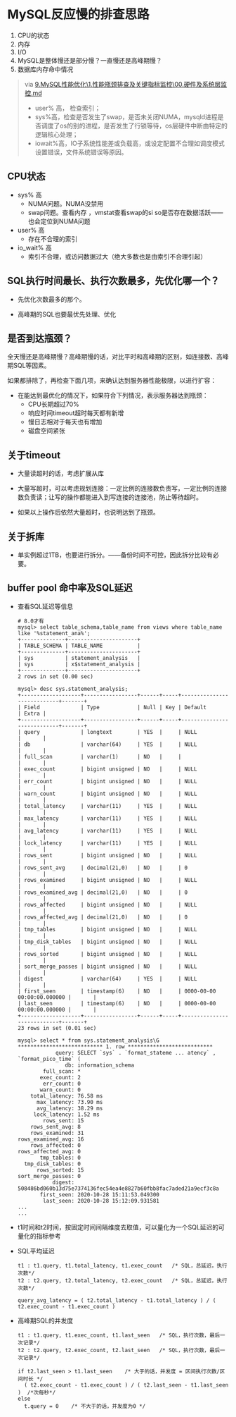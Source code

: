 # MySQL反应慢的排查思路

1. CPU的状态
2. 内存
3. I/O
4. MySQL是整体慢还是部分慢？一直慢还是高峰期慢？
5. 数据库内存命中情况

> via [9.MySQL性能优化\1.性能瓶颈排查及关键指标监控\00.硬件及系统层监控.md](..\9.MySQL性能优化\1.性能瓶颈排查及关键指标监控\00.硬件及系统层监控.md)
>
> - user% 高， 检查索引；
> - sys%高，检查是否发生了swap，是否未关闭NUMA，mysqld进程是否调度了os的别的进程，是否发生了行锁等待，os层硬件中断由特定的逻辑核心处理；
> - iowait%高，IO子系统性能差或负载高，或设定配置不合理如调度模式设置错误，文件系统错误等原因。

## CPU状态

- sys% 高
  - NUMA问题。NUMA没禁用 
  - swap问题。查看内存 ，vmstat查看swap的si so是否存在数据活跃——也会定位到NUMA问题
- user% 高
  - 存在不合理的索引
- io_wait% 高
  - 索引不合理，或访问数据过大（绝大多数也是由索引不合理引起）



## SQL执行时间最长、执行次数最多，先优化哪一个？

- 先优化次数最多的那个。

- 高峰期的SQL也要最优先处理、优化



## 是否到达瓶颈？

全天慢还是高峰期慢？高峰期慢的话，对比平时和高峰期的区别，如连接数、高峰期SQL等因素。

如果都排除了，再检查下面几项，来确认达到服务器性能极限，以进行扩容：

- 在能达到最优化的情况下，如果符合下列情况，表示服务器达到瓶颈：
  - CPU长期超过70%
  - 响应时间timeout超时每天都有新增
  - 慢日志相对于每天也有增加
  - 磁盘空间紧张





## 关于timeout

- 大量读超时的话，考虑扩展从库

- 大量写超时，可以考虑规划连接：一定比例的连接数负责写，一定比例的连接数负责读；让写的操作都能进入到写连接的连接池，防止等待超时。

  

- 如果以上操作后依然大量超时，也说明达到了瓶颈。



## 关于拆库

- 单实例超过1TB，也要进行拆分。——备份时间不可控，因此拆分比较有必要。

## buffer pool 命中率及SQL延迟

- 查看SQL延迟等信息

  ```
  # 8.0才有
  mysql> select table_schema,table_name from views where table_name like '%statement_ana%';
  +--------------+----------------------+
  | TABLE_SCHEMA | TABLE_NAME           |
  +--------------+----------------------+
  | sys          | statement_analysis   |
  | sys          | x$statement_analysis |
  +--------------+----------------------+
  2 rows in set (0.00 sec)
  
  mysql> desc sys.statement_analysis;
  +-------------------+-----------------+------+-----+----------------------------+-------+
  | Field             | Type            | Null | Key | Default                    | Extra |
  +-------------------+-----------------+------+-----+----------------------------+-------+
  | query             | longtext        | YES  |     | NULL                       |       |
  | db                | varchar(64)     | YES  |     | NULL                       |       |
  | full_scan         | varchar(1)      | NO   |     |                            |       |
  | exec_count        | bigint unsigned | NO   |     | NULL                       |       |
  | err_count         | bigint unsigned | NO   |     | NULL                       |       |
  | warn_count        | bigint unsigned | NO   |     | NULL                       |       |
  | total_latency     | varchar(11)     | YES  |     | NULL                       |       |
  | max_latency       | varchar(11)     | YES  |     | NULL                       |       |
  | avg_latency       | varchar(11)     | YES  |     | NULL                       |       |
  | lock_latency      | varchar(11)     | YES  |     | NULL                       |       |
  | rows_sent         | bigint unsigned | NO   |     | NULL                       |       |
  | rows_sent_avg     | decimal(21,0)   | NO   |     | 0                          |       |
  | rows_examined     | bigint unsigned | NO   |     | NULL                       |       |
  | rows_examined_avg | decimal(21,0)   | NO   |     | 0                          |       |
  | rows_affected     | bigint unsigned | NO   |     | NULL                       |       |
  | rows_affected_avg | decimal(21,0)   | NO   |     | 0                          |       |
  | tmp_tables        | bigint unsigned | NO   |     | NULL                       |       |
  | tmp_disk_tables   | bigint unsigned | NO   |     | NULL                       |       |
  | rows_sorted       | bigint unsigned | NO   |     | NULL                       |       |
  | sort_merge_passes | bigint unsigned | NO   |     | NULL                       |       |
  | digest            | varchar(64)     | YES  |     | NULL                       |       |
  | first_seen        | timestamp(6)    | NO   |     | 0000-00-00 00:00:00.000000 |       |
  | last_seen         | timestamp(6)    | NO   |     | 0000-00-00 00:00:00.000000 |       |
  +-------------------+-----------------+------+-----+----------------------------+-------+
  23 rows in set (0.01 sec)
  
  mysql> select * from sys.statement_analysis\G
  *************************** 1. row ***************************
              query: SELECT `sys` . `format_stateme ... atency` , `format_pico_time` (
                 db: information_schema
          full_scan: *
         exec_count: 2
          err_count: 0
         warn_count: 0
      total_latency: 76.58 ms
        max_latency: 73.90 ms
        avg_latency: 38.29 ms
       lock_latency: 1.52 ms
          rows_sent: 15
      rows_sent_avg: 8
      rows_examined: 31
  rows_examined_avg: 16
      rows_affected: 0
  rows_affected_avg: 0
         tmp_tables: 0
    tmp_disk_tables: 0
        rows_sorted: 15
  sort_merge_passes: 0
             digest: 508486bd060b13d75e7374136fec54ea4e8827b60fbb8fac7aded21a9ecf3c8a
         first_seen: 2020-10-28 15:11:53.049300
          last_seen: 2020-10-28 15:12:09.931581
  ...
  ...
  ```

  

- t1时间和t2时间，按固定时间间隔维度去取值，可以量化为一个SQL延迟的可量化的指标参考

- SQL平均延迟

  ```
  t1 : t1.query, t1.total_latency, t1.exec_count   /* SQL，总延迟，执行次数*/
  t2 : t2.query, t2.total_latency, t2.exec_count   /* SQL，总延迟，执行次数*/
  
  query_avg_latency = ( t2.total_latency - t1.total_latency ) / ( t2.exec_count - t1.exec_count )
  ```

- 高峰期SQL的并发度

  ```
  t1 : t1.query, t1.exec_count, t1.last_seen   /* SQL，执行次数，最后一次记录*/
  t2 : t2.query, t2.exec_count, t2.last_seen   /* SQL，执行次数，最后一次记录*/
  
  if t2.last_seen > t1.last_seen    /* 大于的话，并发度 = 区间执行次数/区间时长 */
  	( t2.exec_count - t1.exec_count ) / ( t2.last_seen - t1.last_seen )  /*次每秒*/
  else
  	t.query = 0    /* 不大于的话，并发度为0 */
  ```